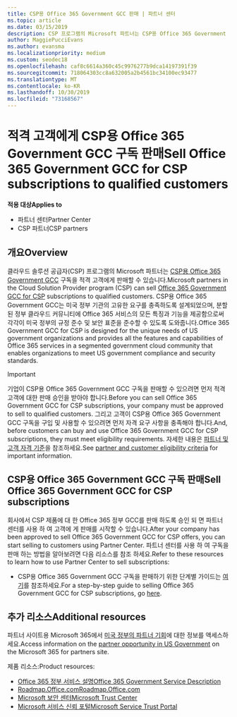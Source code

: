 ```yaml
---
title: CSP용 Office 365 Government GCC 판매 | 파트너 센터
ms.topic: article
ms.date: 03/15/2019
description: CSP 프로그램의 Microsoft 파트너는 CSP용 Office 365 Government GCC 구독을 적격 고객에게 판매할 수 있습니다. CSP 용 Office 365 정부 GCC는 미국 정부 및 정부 계약자를 위해 설계 된 클라우드 생산성 서비스 제품군입니다.
author: MaggiePucciEvans
ms.author: evansma
ms.localizationpriority: medium
ms.custom: seodec18
ms.openlocfilehash: caf8c6614a360c45c9976277b9dca14197391f39
ms.sourcegitcommit: 718064303cc8a632005a2b4561bc34100ec93477
ms.translationtype: MT
ms.contentlocale: ko-KR
ms.lasthandoff: 10/30/2019
ms.locfileid: "73168567"
---
```

# <a name="sell-office-365-government-gcc-for-csp-subscriptions-to-qualified-customers"></a><span data-ttu-id="f2e0d-104">적격 고객에게 CSP용 Office 365 Government GCC 구독 판매</span><span class="sxs-lookup"><span data-stu-id="f2e0d-104">Sell Office 365 Government GCC for CSP subscriptions to qualified customers</span></span>

<span data-ttu-id="f2e0d-105">**적용 대상**</span><span class="sxs-lookup"><span data-stu-id="f2e0d-105">**Applies to**</span></span>

-  <span data-ttu-id="f2e0d-106">파트너 센터</span><span class="sxs-lookup"><span data-stu-id="f2e0d-106">Partner Center</span></span>
-  <span data-ttu-id="f2e0d-107">CSP 파트너</span><span class="sxs-lookup"><span data-stu-id="f2e0d-107">CSP partners</span></span>


## <a name="overview"></a><span data-ttu-id="f2e0d-108">개요</span><span class="sxs-lookup"><span data-stu-id="f2e0d-108">Overview</span></span>

<span data-ttu-id="f2e0d-109">클라우드 솔루션 공급자(CSP) 프로그램의 Microsoft 파트너는 [CSP용 Office 365 Government GCC](https://www.microsoft.com/microsoft-365/partners/governmentforCSP) 구독을 적격 고객에게 판매할 수 있습니다.</span><span class="sxs-lookup"><span data-stu-id="f2e0d-109">Microsoft partners in the Cloud Solution Provider program (CSP) can sell [Office 365 Government GCC for CSP](https://www.microsoft.com/microsoft-365/partners/governmentforCSP) subscriptions to qualified customers.</span></span> <span data-ttu-id="f2e0d-110">CSP용 Office 365 Government GCC는 미국 정부 기관의 고유한 요구를 충족하도록 설계되었으며, 분할된 정부 클라우드 커뮤니티에 Office 365 서비스의 모든 특징과 기능을 제공함으로써 각각이 미국 정부의 규정 준수 및 보안 표준을 준수할 수 있도록 도와줍니다.</span><span class="sxs-lookup"><span data-stu-id="f2e0d-110">Office 365 Government GCC for CSP is designed for the unique needs of US government organizations and provides all the features and capabilities of Office 365 services in a segmented government cloud community that enables organizations to meet US government compliance and security standards.</span></span> 

>[!IMPORTANT] 
><span data-ttu-id="f2e0d-111">기업이 CSP용 Office 365 Government GCC 구독을 판매할 수 있으려면 먼저 적격 고객에 대한 판매 승인을 받아야 합니다.</span><span class="sxs-lookup"><span data-stu-id="f2e0d-111">Before you can sell Office 365 Government GCC for CSP subscriptions, your company must be approved to sell to qualified customers.</span></span> <span data-ttu-id="f2e0d-112">그리고 고객이 CSP용 Office 365 Government GCC 구독을 구입 및 사용할 수 있으려면 먼저 자격 요구 사항을 충족해야 합니다.</span><span class="sxs-lookup"><span data-stu-id="f2e0d-112">And, before customers can buy and use Office 365 Government GCC for CSP subscriptions, they must meet eligibility requirements.</span></span> <span data-ttu-id="f2e0d-113">자세한 내용은 [파트너 및 고객 자격 기준](csp-gcc-validate.md)을 참조하세요.</span><span class="sxs-lookup"><span data-stu-id="f2e0d-113">See [partner and customer eligibility criteria](csp-gcc-validate.md) for important information.</span></span>


## <a name="sell-office-365-government-gcc-for-csp-subscriptions"></a><span data-ttu-id="f2e0d-114">CSP용 Office 365 Government GCC 구독 판매</span><span class="sxs-lookup"><span data-stu-id="f2e0d-114">Sell Office 365 Government GCC for CSP subscriptions</span></span>

<span data-ttu-id="f2e0d-115">회사에서 CSP 제품에 대 한 Office 365 정부 GCC를 판매 하도록 승인 되 면 파트너 센터를 사용 하 여 고객에 게 판매를 시작할 수 있습니다.</span><span class="sxs-lookup"><span data-stu-id="f2e0d-115">After your company has been approved to sell Office 365 Government GCC for CSP offers, you can start selling to customers using Partner Center.</span></span> <span data-ttu-id="f2e0d-116">파트너 센터를 사용 하 여 구독을 판매 하는 방법을 알아보려면 다음 리소스를 참조 하세요.</span><span class="sxs-lookup"><span data-stu-id="f2e0d-116">Refer to these resources to learn how to use Partner Center to sell subscriptions:</span></span> 

-   <span data-ttu-id="f2e0d-117">CSP용 Office 365 Government GCC 구독을 판매하기 위한 단계별 가이드는 [여기](https://go.microsoft.com/fwlink/?linkid=2007323)를 참조하세요.</span><span class="sxs-lookup"><span data-stu-id="f2e0d-117">For a step-by-step guide to selling Office 365 Government GCC for CSP subscriptions, go [here](https://go.microsoft.com/fwlink/?linkid=2007323).</span></span>  


## <a name="additional-resources"></a><span data-ttu-id="f2e0d-118">추가 리소스</span><span class="sxs-lookup"><span data-stu-id="f2e0d-118">Additional resources</span></span>

<span data-ttu-id="f2e0d-119">파트너 사이트용 Microsoft 365에서 [미국 정부의 파트너 기회](https://www.microsoft.com/microsoft-365/partners/governmentforCSP)에 대한 정보를 액세스하세요.</span><span class="sxs-lookup"><span data-stu-id="f2e0d-119">Access information on the [partner opportunity in US Government](https://www.microsoft.com/microsoft-365/partners/governmentforCSP) on the Microsoft 365 for partners site.</span></span>

<span data-ttu-id="f2e0d-120">제품 리소스:</span><span class="sxs-lookup"><span data-stu-id="f2e0d-120">Product resources:</span></span>

- [<span data-ttu-id="f2e0d-121">Office 365 정부 서비스 설명</span><span class="sxs-lookup"><span data-stu-id="f2e0d-121">Office 365 Government Service Description</span></span>](https://technet.microsoft.com/library/mt774581.aspx)
- [<span data-ttu-id="f2e0d-122">Roadmap.Office.com</span><span class="sxs-lookup"><span data-stu-id="f2e0d-122">Roadmap.Office.com</span></span>](https://products.office.com/business/office-365-roadmap)
- [<span data-ttu-id="f2e0d-123">Microsoft 보안 센터</span><span class="sxs-lookup"><span data-stu-id="f2e0d-123">Microsoft Trust Center</span></span>](https://www.microsoft.com/TrustCenter/)
- [<span data-ttu-id="f2e0d-124">Microsoft 서비스 신뢰 포털</span><span class="sxs-lookup"><span data-stu-id="f2e0d-124">Microsoft Service Trust Portal</span></span>](https://aka.ms/STP)

